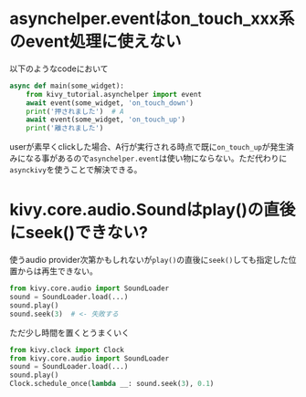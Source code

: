 # asynchelper.eventはon_touch_xxx系のevent処理に使えない

以下のようなcodeにおいて

```python
async def main(some_widget):
    from kivy_tutorial.asynchelper import event
    await event(some_widget, 'on_touch_down')
    print('押されました')  # A
    await event(some_widget, 'on_touch_up')
    print('離されました')
```

userが素早くclickした場合、A行が実行される時点で既に`on_touch_up`が発生済みになる事があるので`asynchelper.event`は使い物にならない。ただ代わりに`asynckivy`を使うことで解決できる。

# kivy.core.audio.Soundはplay()の直後にseek()できない?

使うaudio provider次第かもしれないが`play()`の直後に`seek()`しても指定した位置からは再生できない。

```python
from kivy.core.audio import SoundLoader
sound = SoundLoader.load(...)
sound.play()
sound.seek(3)  # <- 失敗する
```

ただ少し時間を置くとうまくいく

```python
from kivy.clock import Clock
from kivy.core.audio import SoundLoader
sound = SoundLoader.load(...)
sound.play()
Clock.schedule_once(lambda __: sound.seek(3), 0.1)
```
